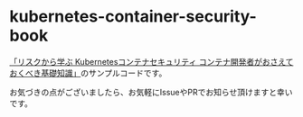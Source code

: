 # kubernetes-container-security-book
[「リスクから学ぶ Kubernetesコンテナセキュリティ コンテナ開発者がおさえておくべき基礎知識」](https://www.shoeisha.co.jp/book/detail/9784798182780)のサンプルコードです。

お気づきの点がございましたら、お気軽にIssueやPRでお知らせ頂けますと幸いです。
